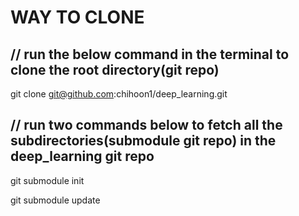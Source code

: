 # WAY TO CLONE

## // run the below command in the terminal to clone the root directory(git repo)


git clone git@github.com:chihoon1/deep_learning.git

## // run two commands below to fetch all the subdirectories(submodule git repo) in the deep_learning git repo


git submodule init

git submodule update
